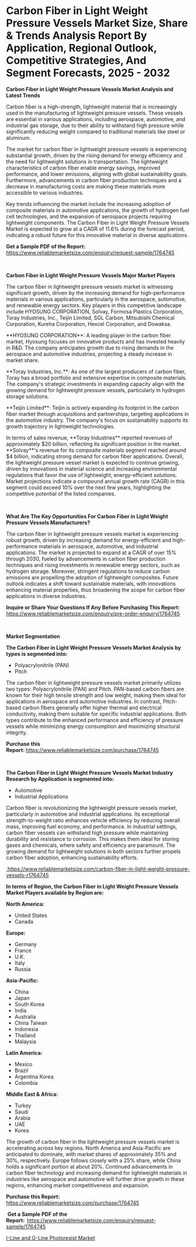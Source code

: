 <p><h1>Carbon Fiber in Light Weight Pressure Vessels Market Size, Share & Trends Analysis Report By Application, Regional Outlook, Competitive Strategies, And Segment Forecasts, 2025 - 2032</h1></p><p><strong>Carbon Fiber in Light Weight Pressure Vessels Market Analysis and Latest Trends</strong></p>
<p><p>Carbon fiber is a high-strength, lightweight material that is increasingly used in the manufacturing of lightweight pressure vessels. These vessels are essential in various applications, including aerospace, automotive, and industrial gas storage, due to their ability to withstand high pressure while significantly reducing weight compared to traditional materials like steel or aluminum. </p><p>The market for carbon fiber in lightweight pressure vessels is experiencing substantial growth, driven by the rising demand for energy efficiency and the need for lightweight solutions in transportation. The lightweight characteristics of carbon fiber enable energy savings, improved performance, and lower emissions, aligning with global sustainability goals. Furthermore, advancements in carbon fiber production techniques and a decrease in manufacturing costs are making these materials more accessible to various industries. </p><p>Key trends influencing the market include the increasing adoption of composite materials in automotive applications, the growth of hydrogen fuel cell technologies, and the expansion of aerospace projects requiring lightweight components. The Carbon Fiber in Light Weight Pressure Vessels Market is expected to grow at a CAGR of 11.6% during the forecast period, indicating a robust future for this innovative material in diverse applications.</p></p>
<p><strong>Get a Sample PDF of the Report:&nbsp;</strong> <a href="https://www.reliablemarketsize.com/enquiry/request-sample/1764745?utm_campaign=1901&utm_medium=2&utm_source=Github&utm_content=ia&utm_term=02022025&utm_id=carbon-fiber-in-light-weight-pressure-vessels">https://www.reliablemarketsize.com/enquiry/request-sample/1764745</a></p>
<p>&nbsp;</p>
<p><strong>Carbon Fiber in Light Weight Pressure Vessels Major Market Players</strong></p>
<p><p>The carbon fiber in lightweight pressure vessels market is witnessing significant growth, driven by the increasing demand for high-performance materials in various applications, particularly in the aerospace, automotive, and renewable energy sectors. Key players in this competitive landscape include HYOSUNG CORPORATION, Solvay, Formosa Plastics Corporation, Toray Industries, Inc., Teijin Limited, SGL Carbon, Mitsubishi Chemical Corporation, Kureha Corporation, Hexcel Corporation, and Dowaksa.</p><p>**HYOSUNG CORPORATION**: A leading player in the carbon fiber market, Hyosung focuses on innovative products and has invested heavily in R&D. The company anticipates growth due to rising demands in the aerospace and automotive industries, projecting a steady increase in market share.</p><p>**Toray Industries, Inc.**: As one of the largest producers of carbon fiber, Toray has a broad portfolio and extensive expertise in composite materials. The company's strategic investments in expanding capacity align with the growing demand for lightweight pressure vessels, particularly in hydrogen storage solutions.</p><p>**Teijin Limited**: Teijin is actively expanding its footprint in the carbon fiber market through acquisitions and partnerships, targeting applications in the automotive industry. The company's focus on sustainability supports its growth trajectory in lightweight technologies.</p><p>In terms of sales revenue, **Toray Industries** reported revenues of approximately $20 billion, reflecting its significant position in the market. **Solvay**'s revenue for its composite materials segment reached around $4 billion, indicating strong demand for carbon fiber applications. Overall, the lightweight pressure vessel market is expected to continue growing, driven by innovations in material science and increasing environmental regulations that favor the use of lightweight, energy-efficient solutions. Market projections indicate a compound annual growth rate (CAGR) in this segment could exceed 10% over the next few years, highlighting the competitive potential of the listed companies.</p></p>
<p>&nbsp;</p>
<p><strong>What Are The Key Opportunities For Carbon Fiber in Light Weight Pressure Vessels Manufacturers?</strong></p>
<p><p>The carbon fiber in lightweight pressure vessels market is experiencing robust growth, driven by increasing demand for energy-efficient and high-performance materials in aerospace, automotive, and industrial applications. The market is projected to expand at a CAGR of over 15% through 2030, fueled by advancements in carbon fiber production techniques and rising investments in renewable energy sectors, such as hydrogen storage. Moreover, stringent regulations to reduce carbon emissions are propelling the adoption of lightweight composites. Future outlook indicates a shift toward sustainable materials, with innovations enhancing material properties, thus broadening the scope for carbon fiber applications in diverse industries.</p></p>
<p><strong>Inquire or Share Your Questions If Any Before Purchasing This Report:</strong> <a href="https://www.reliablemarketsize.com/enquiry/pre-order-enquiry/1764745?utm_campaign=1901&utm_medium=2&utm_source=Github&utm_content=ia&utm_term=02022025&utm_id=carbon-fiber-in-light-weight-pressure-vessels">https://www.reliablemarketsize.com/enquiry/pre-order-enquiry/1764745</a></p>
<p>&nbsp;</p>
<p><strong>Market Segmentation</strong></p>
<p><strong>The Carbon Fiber in Light Weight Pressure Vessels Market Analysis by types is segmented into:</strong></p>
<p><ul><li>Polyacrylonitrile (PAN)</li><li>Pitch</li></ul></p>
<p><p>The carbon fiber in lightweight pressure vessels market primarily utilizes two types: Polyacrylonitrile (PAN) and Pitch. PAN-based carbon fibers are known for their high tensile strength and low weight, making them ideal for applications in aerospace and automotive industries. In contrast, Pitch-based carbon fibers generally offer higher thermal and electrical conductivity, making them suitable for specific industrial applications. Both types contribute to the enhanced performance and efficiency of pressure vessels while minimizing energy consumption and maximizing structural integrity.</p></p>
<p><strong>Purchase this Report:&nbsp;</strong><a href="https://www.reliablemarketsize.com/purchase/1764745?utm_campaign=1901&utm_medium=2&utm_source=Github&utm_content=ia&utm_term=02022025&utm_id=carbon-fiber-in-light-weight-pressure-vessels">https://www.reliablemarketsize.com/purchase/1764745</a></p>
<p>&nbsp;</p>
<p><strong>The Carbon Fiber in Light Weight Pressure Vessels Market Industry Research by Application is segmented into:</strong></p>
<p><ul><li>Automotive</li><li>Industrial Applications</li></ul></p>
<p><p>Carbon fiber is revolutionizing the lightweight pressure vessels market, particularly in automotive and industrial applications. Its exceptional strength-to-weight ratio enhances vehicle efficiency by reducing overall mass, improving fuel economy, and performance. In industrial settings, carbon fiber vessels can withstand high pressure while maintaining durability and resistance to corrosion. This makes them ideal for storing gases and chemicals, where safety and efficiency are paramount. The growing demand for lightweight solutions in both sectors further propels carbon fiber adoption, enhancing sustainability efforts.</p></p>
<p><a href="https://www.reliablemarketsize.com/carbon-fiber-in-light-weight-pressure-vessels-r1764745?utm_campaign=1901&utm_medium=2&utm_source=Github&utm_content=ia&utm_term=02022025&utm_id=carbon-fiber-in-light-weight-pressure-vessels">&nbsp;https://www.reliablemarketsize.com/carbon-fiber-in-light-weight-pressure-vessels-r1764745</a></p>
<p><strong>In terms of Region, the Carbon Fiber in Light Weight Pressure Vessels Market Players available by Region are:</strong></p>
<p>
    <p> <strong> North America: </strong>
        <ul>
            <li>United States</li>
            <li>Canada</li>
        </ul>
        </p> 
    <p> <strong> Europe: </strong>
        <ul>
            <li>Germany</li>
            <li>France</li>
            <li>U.K.</li>
            <li>Italy</li>
            <li>Russia</li>
        </ul>
        </p> 
    <p> <strong> Asia-Pacific: </strong>
        <ul>
            <li>China</li>
            <li>Japan</li>
            <li>South Korea</li>
            <li>India</li>
            <li>Australia</li>
            <li>China Taiwan</li>
            <li>Indonesia</li>
            <li>Thailand</li>
            <li>Malaysia</li>
        </ul>
        </p> 
    <p> <strong> Latin America: </strong>
        <ul>
            <li>Mexico</li>
            <li>Brazil</li>
            <li>Argentina Korea</li>
            <li>Colombia</li>
        </ul>
        </p> 
    <p> <strong> Middle East & Africa: </strong>
        <ul>
            <li>Turkey</li>
            <li>Saudi</li>
            <li>Arabia</li>
            <li>UAE</li>
            <li>Korea</li>
        </ul>
    </p>
    </p>
<p><p>The growth of carbon fiber in the lightweight pressure vessels market is accelerating across key regions. North America and Asia-Pacific are anticipated to dominate, with market shares of approximately 35% and 30%, respectively. Europe follows closely with a 25% share, while China holds a significant portion at about 20%. Continued advancements in carbon fiber technology and increasing demand for lightweight materials in industries like aerospace and automotive will further drive growth in these regions, enhancing market competitiveness and expansion.</p></p>
<p><strong>Purchase this Report: </strong><a href="https://www.reliablemarketsize.com/purchase/1764745?utm_campaign=1901&utm_medium=2&utm_source=Github&utm_content=ia&utm_term=02022025&utm_id=carbon-fiber-in-light-weight-pressure-vessels">https://www.reliablemarketsize.com/purchase/1764745</a></p>
<p>&nbsp;<strong>Get a Sample PDF of the Report:&nbsp;&nbsp;</strong><a href="https://www.reliablemarketsize.com/enquiry/request-sample/1764745?utm_campaign=1901&utm_medium=2&utm_source=Github&utm_content=ia&utm_term=02022025&utm_id=carbon-fiber-in-light-weight-pressure-vessels">https://www.reliablemarketsize.com/enquiry/request-sample/1764745</a></p>
<p><strong></strong></p>
<p><p><a href="https://github.com/AKSHATREPORTPRIME/Market-Research-Report-List-7/blob/main/i-line-and-g-line-photoresist-market.md?utm_campaign=1901&utm_medium=2&utm_source=Github&utm_content=ia&utm_term=02022025&utm_id=carbon-fiber-in-light-weight-pressure-vessels">I-Line and G-Line Photoresist Market</a></p></p>